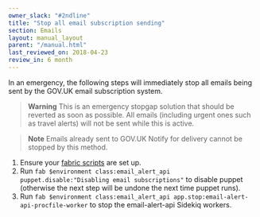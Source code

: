 ```yaml
---
owner_slack: "#2ndline"
title: "Stop all email subscription sending"
section: Emails
layout: manual_layout
parent: "/manual.html"
last_reviewed_on: 2018-04-23
review_in: 6 month
---
```


In an emergency, the following steps will immediately stop all emails being sent by the GOV.UK email subscription system.

> **Warning**
> This is an emergency stopgap solution that should be reverted as soon as possible. All emails (including urgent ones such as travel alerts) will not be sent while this is active.

> **Note**
> Emails already sent to GOV.UK Notify for delivery cannot be stopped by this method.

1. Ensure your [fabric scripts][fabric-scripts] are set up.
1. Run `fab $environment class:email_alert_api puppet.disable:"Disabling email subscriptions"` to disable puppet (otherwise the next step will be undone the next time puppet runs).
1. Run `fab $environment class:email_alert_api app.stop:email-alert-api-procfile-worker` to stop the email-alert-api Sidekiq workers.

[fabric-scripts]: https://github.com/alphagov/fabric-scripts/
